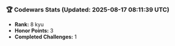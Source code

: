 ### 🏆 Codewars Stats (Updated: 2025-08-17 08:11:39 UTC)

- **Rank:** 8 kyu
- **Honor Points:** 3
- **Completed Challenges:** 1
